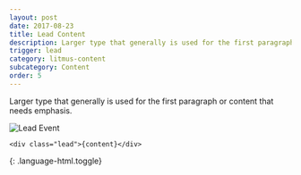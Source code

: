 ```yaml
---
layout: post
date: 2017-08-23
title: Lead Content
description: Larger type that generally is used for the first paragraph or content that needs emphasis.
trigger: lead
category: litmus-content
subcategory: Content
order: 5
---
```


Larger type that generally is used for the first paragraph or content that needs emphasis.

![Lead Event]({{site.image_path}}/{{page.category}}/lead.jpg)

~~~
<div class="lead">{content}</div>

~~~
{: .language-html.toggle}
